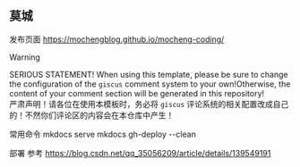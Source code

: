 ## 莫城


发布页面 https://mochengblog.github.io/mocheng-coding/

> [!WARNING]
> SERIOUS STATEMENT! When using this template, please be sure to change the configuration of the `giscus` comment system to your own!Otherwise, the content of your comment section will be generated in this repository!  
> 严肃声明！请各位在使用本模板时，务必将 `giscus` 评论系统的相关配置改成自己的！不然你们评论区的内容会在本仓库中产生！

常用命令
mkdocs serve
mkdocs gh-deploy --clean 

部署 参考
https://blog.csdn.net/qq_35056209/article/details/139549191